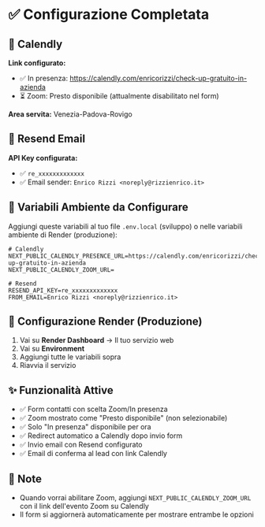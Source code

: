 # ✅ Configurazione Completata

## 📅 Calendly

**Link configurato:**
- ✅ In presenza: https://calendly.com/enricorizzi/check-up-gratuito-in-azienda
- ⏳ Zoom: Presto disponibile (attualmente disabilitato nel form)

**Area servita:** Venezia-Padova-Rovigo

## 📧 Resend Email

**API Key configurata:**
- ✅ `re_xxxxxxxxxxxxx`
- ✅ Email sender: `Enrico Rizzi <noreply@rizzienrico.it>`

## 🔧 Variabili Ambiente da Configurare

Aggiungi queste variabili al tuo file `.env.local` (sviluppo) o nelle variabili ambiente di Render (produzione):

```env
# Calendly
NEXT_PUBLIC_CALENDLY_PRESENCE_URL=https://calendly.com/enricorizzi/check-up-gratuito-in-azienda
NEXT_PUBLIC_CALENDLY_ZOOM_URL=

# Resend
RESEND_API_KEY=re_xxxxxxxxxxxxx
FROM_EMAIL=Enrico Rizzi <noreply@rizzienrico.it>
```

## 🚀 Configurazione Render (Produzione)

1. Vai su **Render Dashboard** → Il tuo servizio web
2. Vai su **Environment**
3. Aggiungi tutte le variabili sopra
4. Riavvia il servizio

## ✨ Funzionalità Attive

- ✅ Form contatti con scelta Zoom/In presenza
- ✅ Zoom mostrato come "Presto disponibile" (non selezionabile)
- ✅ Solo "In presenza" disponibile per ora
- ✅ Redirect automatico a Calendly dopo invio form
- ✅ Invio email con Resend configurato
- ✅ Email di conferma al lead con link Calendly

## 📝 Note

- Quando vorrai abilitare Zoom, aggiungi `NEXT_PUBLIC_CALENDLY_ZOOM_URL` con il link dell'evento Zoom su Calendly
- Il form si aggiornerà automaticamente per mostrare entrambe le opzioni

